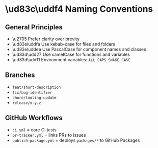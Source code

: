 # \ud83c\uddf4 Naming Conventions

## General Principles

- \u2705 Prefer clarity over brevity
- \ud83e\uddfa Use kebab-case for files and folders
- \ud83e\uddea Use PascalCase for component names and classes
- \ud83d\udd27 Use camelCase for functions and variables
- \ud83d\udd11 Environment variables: `ALL_CAPS_SNAKE_CASE`

## Branches

- `feat/short-description`
- `fix/bug-identifier`
- `chore/tooling-update`
- `release/x.y.z`

## GitHub Workflows

- `ci.yml` = core CI tests
- `pr-tracker.yml` = links PRs to issues
- `publish-package.yml` = deploys `packages/*` to GitHub Packages
